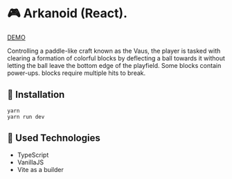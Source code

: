 # 🎮  Arkanoid (React).

[DEMO](https://alexanchek.github.io/React-Arkanoid/ "Demo of React Arkanoid")

Controlling a paddle-like craft known as the Vaus, the player is tasked with clearing a formation of colorful blocks by deflecting a ball towards it without letting the ball leave the bottom edge of the playfield. Some blocks contain power-ups.  blocks require multiple hits to break.

 ## 🚀 Installation

    yarn
    yarn run dev

## 🤖 Used Technologies

- TypeScript
- VanillaJS
- Vite as a builder
